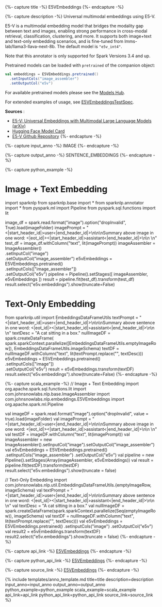 {%- capture title -%}
E5VEmbeddings
{%- endcapture -%}

{%- capture description -%}
Universal multimodal embeddings using E5-V.

E5-V is a multimodal embedding model that bridges the modality gap between text and images, enabling strong performance in cross-modal retrieval, classification, clustering, and more. It supports both image+text and text-only embedding scenarios, and is fine-tuned from lmms-lab/llama3-llava-next-8b. The default model is `"e5v_int4"`.

Note that this annotator is only supported for Spark Versions 3.4 and up.

Pretrained models can be loaded with `pretrained` of the companion object:

```scala
val embeddings = E5VEmbeddings.pretrained()
  .setInputCols("image_assembler")
  .setOutputCol("e5v")
```

For available pretrained models please see the
[Models Hub](https://sparknlp.org/models?q=E5V).

For extended examples of usage, see
[E5VEmbeddingsTestSpec](https://github.com/JohnSnowLabs/spark-nlp/blob/master/src/test/scala/com/johnsnowlabs/nlp/embeddings/E5VEmbeddingsTestSpec.scala).

**Sources** :

- [E5-V: Universal Embeddings with Multimodal Large Language Models (arXiv)](https://arxiv.org/abs/2407.12580)
- [Hugging Face Model Card](https://huggingface.co/royokong/e5-v)
- [E5-V Github Repository](https://github.com/kongds/E5-V)
{%- endcapture -%}

{%- capture input_anno -%}
IMAGE
{%- endcapture -%}

{%- capture output_anno -%}
SENTENCE_EMBEDDINGS
{%- endcapture -%}

{%- capture python_example -%}
# Image + Text Embedding
import sparknlp
from sparknlp.base import *
from sparknlp.annotator import *
from pyspark.ml import Pipeline
from pyspark.sql.functions import lit

image_df = spark.read.format("image").option("dropInvalid", True).load(imageFolder)
imagePrompt = "<|start_header_id|>user<|end_header_id|>\n\n<image>\\nSummary above image in one word: <|eot_id|><|start_header_id|>assistant<|end_header_id|>\n\n \n"
test_df = image_df.withColumn("text", lit(imagePrompt))
imageAssembler = ImageAssembler() \
    .setInputCol("image") \
    .setOutputCol("image_assembler")
e5vEmbeddings = E5VEmbeddings.pretrained() \
    .setInputCols(["image_assembler"]) \
    .setOutputCol("e5v")
pipeline = Pipeline().setStages([
    imageAssembler,
    e5vEmbeddings
])
result = pipeline.fit(test_df).transform(test_df)
result.select("e5v.embeddings").show(truncate=False)

# Text-Only Embedding
from sparknlp.util import EmbeddingsDataFrameUtils
textPrompt = "<|start_header_id|>user<|end_header_id|>\n\n<sent>\\nSummary above sentence in one word: <|eot_id|><|start_header_id|>assistant<|end_header_id|>\n\n \n"
textDesc = "A cat sitting in a box."
nullImageDF = spark.createDataFrame(
    spark.sparkContext.parallelize([EmbeddingsDataFrameUtils.emptyImageRow]),
    EmbeddingsDataFrameUtils.imageSchema)
textDF = nullImageDF.withColumn("text", lit(textPrompt.replace("<sent>", textDesc)))
e5vEmbeddings = E5VEmbeddings.pretrained() \
    .setInputCols(["image"]) \
    .setOutputCol("e5v")
result = e5vEmbeddings.transform(textDF)
result.select("e5v.embeddings").show(truncate=False)
{%- endcapture -%}

{%- capture scala_example -%}
// Image + Text Embedding
import org.apache.spark.sql.functions.lit
import com.johnsnowlabs.nlp.base.ImageAssembler
import com.johnsnowlabs.nlp.embeddings.E5VEmbeddings
import org.apache.spark.ml.Pipeline

val imageDF = spark.read.format("image").option("dropInvalid", value = true).load(imageFolder)
val imagePrompt = "<|start_header_id|>user<|end_header_id|>\n\n<image>\\nSummary above image in one word: <|eot_id|><|start_header_id|>assistant<|end_header_id|>\n\n \n"
val testDF = imageDF.withColumn("text", lit(imagePrompt))
val imageAssembler = new ImageAssembler().setInputCol("image").setOutputCol("image_assembler")
val e5vEmbeddings = E5VEmbeddings.pretrained()
  .setInputCols("image_assembler")
  .setOutputCol("e5v")
val pipeline = new Pipeline().setStages(Array(imageAssembler, e5vEmbeddings))
val result = pipeline.fit(testDF).transform(testDF)
result.select("e5v.embeddings").show(truncate = false)

// Text-Only Embedding
import com.johnsnowlabs.nlp.util.EmbeddingsDataFrameUtils.{emptyImageRow, imageSchema}
val textPrompt = "<|start_header_id|>user<|end_header_id|>\n\n<sent>\\nSummary above sentence in one word: <|eot_id|><|start_header_id|>assistant<|end_header_id|>\n\n \n"
val textDesc = "A cat sitting in a box."
val nullImageDF = spark.createDataFrame(spark.sparkContext.parallelize(Seq(emptyImageRow)), imageSchema)
val textDF = nullImageDF.withColumn("text", lit(textPrompt.replace("<sent>", textDesc)))
val e5vEmbeddings = E5VEmbeddings.pretrained()
  .setInputCols("image")
  .setOutputCol("e5v")
val result2 = e5vEmbeddings.transform(textDF)
result2.select("e5v.embeddings").show(truncate = false)
{%- endcapture -%}

{%- capture api_link -%}
[E5VEmbeddings](/api/com/johnsnowlabs/nlp/embeddings/E5VEmbeddings)
{%- endcapture -%}

{%- capture python_api_link -%}
[E5VEmbeddings](/api/python/reference/autosummary/sparknlp/annotator/cv/e5v_embeddings/index.html#sparknlp.annotator.cv.e5v_embeddings.E5VEmbeddings)
{%- endcapture -%}

{%- capture source_link -%}
[E5VEmbeddings](https://github.com/JohnSnowLabs/spark-nlp/tree/master/src/main/scala/com/johnsnowlabs/nlp/embeddings/E5VEmbeddings.scala)
{%- endcapture -%}

{% include templates/anno_template.md
  title=title
  description=description
  input_anno=input_anno
  output_anno=output_anno
  python_example=python_example
  scala_example=scala_example
  api_link=api_link
  python_api_link=python_api_link
  source_link=source_link
%} 